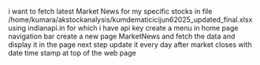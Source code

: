 i want to fetch latest Market News for my specific stocks in file /home/kumara/akstockanalysis/kumdematicicijun62025_updated_final.xlsx
using indianapi.in for which i have api key
create a menu in home page navigation bar
create a new page MarketNews and fetch the data and display it in the page
next step update it every day after market closes with date time stamp at top of the web page   

